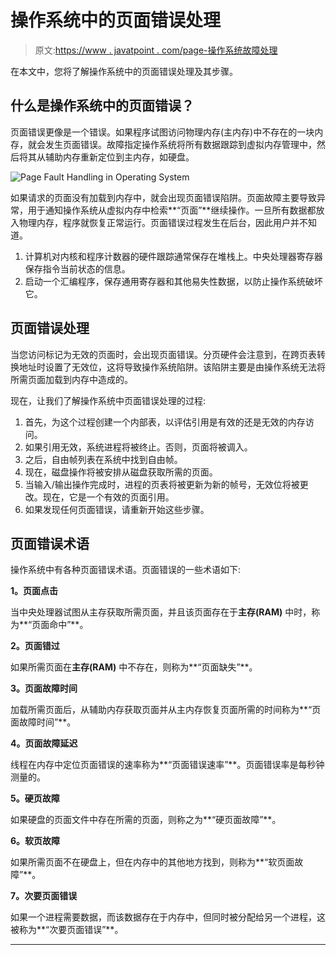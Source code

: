 # 操作系统中的页面错误处理

> 原文:[https://www . javatpoint . com/page-操作系统故障处理](https://www.javatpoint.com/page-fault-handling-in-operating-system)

在本文中，您将了解操作系统中的页面错误处理及其步骤。

## 什么是操作系统中的页面错误？

页面错误更像是一个错误。如果程序试图访问物理内存(主内存)中不存在的一块内存，就会发生页面错误。故障指定操作系统将所有数据跟踪到虚拟内存管理中，然后将其从辅助内存重新定位到主内存，如硬盘。

![Page Fault Handling in Operating System](../Images/43bfee40742fe446843c14f41f74c440.png)

如果请求的页面没有加载到内存中，就会出现页面错误陷阱。页面故障主要导致异常，用于通知操作系统从虚拟内存中检索**“页面”**继续操作。一旦所有数据都放入物理内存，程序就恢复正常运行。页面错误过程发生在后台，因此用户并不知道。

1.  计算机对内核和程序计数器的硬件跟踪通常保存在堆栈上。中央处理器寄存器保存指令当前状态的信息。
2.  启动一个汇编程序，保存通用寄存器和其他易失性数据，以防止操作系统破坏它。

## 页面错误处理

当您访问标记为无效的页面时，会出现页面错误。分页硬件会注意到，在跨页表转换地址时设置了无效位，这将导致操作系统陷阱。该陷阱主要是由操作系统无法将所需页面加载到内存中造成的。

现在，让我们了解操作系统中页面错误处理的过程:

1.  首先，为这个过程创建一个内部表，以评估引用是有效的还是无效的内存访问。
2.  如果引用无效，系统进程将被终止。否则，页面将被调入。
3.  之后，自由帧列表在系统中找到自由帧。
4.  现在，磁盘操作将被安排从磁盘获取所需的页面。
5.  当输入/输出操作完成时，进程的页表将被更新为新的帧号，无效位将被更改。现在，它是一个有效的页面引用。
6.  如果发现任何页面错误，请重新开始这些步骤。

## 页面错误术语

操作系统中有各种页面错误术语。页面错误的一些术语如下:

**1。页面点击**

当中央处理器试图从主存获取所需页面，并且该页面存在于**主存(RAM)** 中时，称为**“页面命中”**。

**2。页面错过**

如果所需页面在**主存(RAM)** 中不存在，则称为**“页面缺失”**。

**3。页面故障时间**

加载所需页面后，从辅助内存获取页面并从主内存恢复页面所需的时间称为**“页面故障时间”**。

**4。页面故障延迟**

线程在内存中定位页面错误的速率称为**“页面错误速率”**。页面错误率是每秒钟测量的。

**5。硬页故障**

如果硬盘的页面文件中存在所需的页面，则称之为**“硬页面故障”**。

**6。软页故障**

如果所需页面不在硬盘上，但在内存中的其他地方找到，则称为**“软页面故障”**。

**7。次要页面错误**

如果一个进程需要数据，而该数据存在于内存中，但同时被分配给另一个进程，这被称为**“次要页面错误”**。

* * *